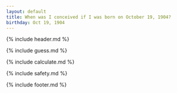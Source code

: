 ```yaml
---
layout: default
title: When was I conceived if I was born on October 19, 1904?
birthday: Oct 19, 1904
---
```


{% include header.md %}

{% include guess.md %}

{% include calculate.md %}

{% include safety.md %}

{% include footer.md %}



